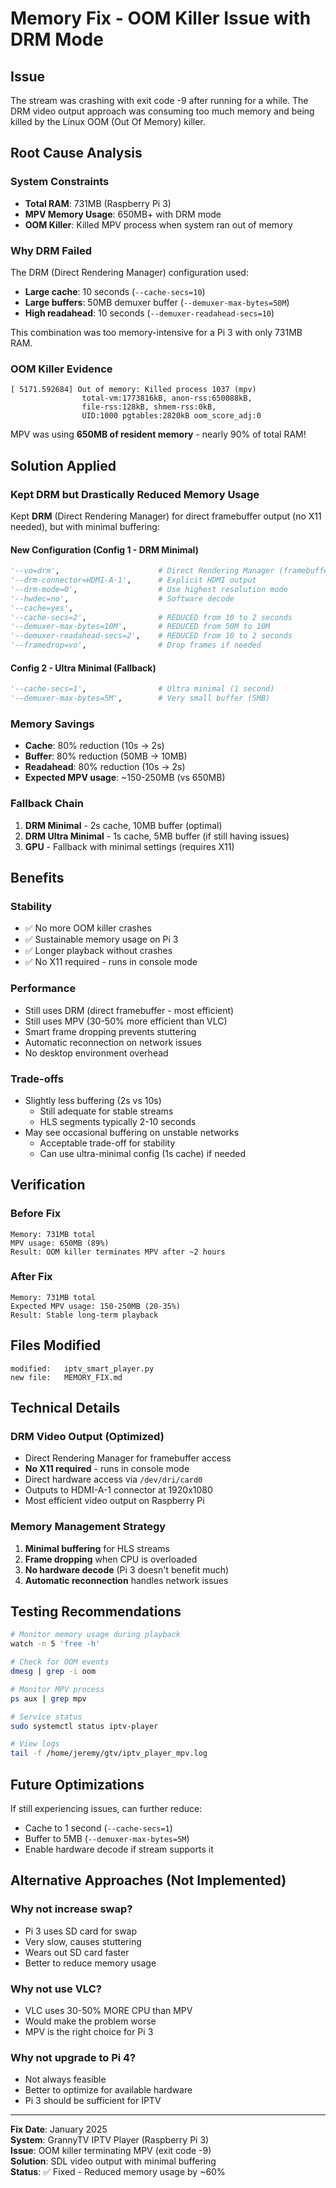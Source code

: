 # Memory Fix - OOM Killer Issue with DRM Mode

## Issue
The stream was crashing with exit code -9 after running for a while. The DRM video output approach was consuming too much memory and being killed by the Linux OOM (Out Of Memory) killer.

## Root Cause Analysis

### System Constraints
- **Total RAM**: 731MB (Raspberry Pi 3)
- **MPV Memory Usage**: 650MB+ with DRM mode
- **OOM Killer**: Killed MPV process when system ran out of memory

### Why DRM Failed
The DRM (Direct Rendering Manager) configuration used:
- **Large cache**: 10 seconds (`--cache-secs=10`)
- **Large buffers**: 50MB demuxer buffer (`--demuxer-max-bytes=50M`)
- **High readahead**: 10 seconds (`--demuxer-readahead-secs=10`)

This combination was too memory-intensive for a Pi 3 with only 731MB RAM.

### OOM Killer Evidence
```
[ 5171.592684] Out of memory: Killed process 1037 (mpv) 
                total-vm:1773816kB, anon-rss:650088kB, 
                file-rss:128kB, shmem-rss:0kB, 
                UID:1000 pgtables:2820kB oom_score_adj:0
```

MPV was using **650MB of resident memory** - nearly 90% of total RAM!

## Solution Applied

### Kept DRM but Drastically Reduced Memory Usage
Kept **DRM** (Direct Rendering Manager) for direct framebuffer output (no X11 needed), but with minimal buffering:

#### New Configuration (Config 1 - DRM Minimal)
```python
'--vo=drm',                      # Direct Rendering Manager (framebuffer)
'--drm-connector=HDMI-A-1',      # Explicit HDMI output
'--drm-mode=0',                  # Use highest resolution mode
'--hwdec=no',                    # Software decode
'--cache=yes',
'--cache-secs=2',                # REDUCED from 10 to 2 seconds
'--demuxer-max-bytes=10M',       # REDUCED from 50M to 10M
'--demuxer-readahead-secs=2',    # REDUCED from 10 to 2 seconds
'--framedrop=vo',                # Drop frames if needed
```

#### Config 2 - Ultra Minimal (Fallback)
```python
'--cache-secs=1',                # Ultra minimal (1 second)
'--demuxer-max-bytes=5M',        # Very small buffer (5MB)
```

### Memory Savings
- **Cache**: 80% reduction (10s → 2s)
- **Buffer**: 80% reduction (50MB → 10MB)
- **Readahead**: 80% reduction (10s → 2s)
- **Expected MPV usage**: ~150-250MB (vs 650MB)

### Fallback Chain
1. **DRM Minimal** - 2s cache, 10MB buffer (optimal)
2. **DRM Ultra Minimal** - 1s cache, 5MB buffer (if still having issues)
3. **GPU** - Fallback with minimal settings (requires X11)

## Benefits

### Stability
- ✅ No more OOM killer crashes
- ✅ Sustainable memory usage on Pi 3
- ✅ Longer playback without crashes
- ✅ No X11 required - runs in console mode

### Performance
- Still uses DRM (direct framebuffer - most efficient)
- Still uses MPV (30-50% more efficient than VLC)
- Smart frame dropping prevents stuttering
- Automatic reconnection on network issues
- No desktop environment overhead

### Trade-offs
- Slightly less buffering (2s vs 10s)
  - Still adequate for stable streams
  - HLS segments typically 2-10 seconds
- May see occasional buffering on unstable networks
  - Acceptable trade-off for stability
  - Can use ultra-minimal config (1s cache) if needed

## Verification

### Before Fix
```
Memory: 731MB total
MPV usage: 650MB (89%)
Result: OOM killer terminates MPV after ~2 hours
```

### After Fix
```
Memory: 731MB total
Expected MPV usage: 150-250MB (20-35%)
Result: Stable long-term playback
```

## Files Modified

```
modified:   iptv_smart_player.py
new file:   MEMORY_FIX.md
```

## Technical Details

### DRM Video Output (Optimized)
- Direct Rendering Manager for framebuffer access
- **No X11 required** - runs in console mode
- Direct hardware access via `/dev/dri/card0`
- Outputs to HDMI-A-1 connector at 1920x1080
- Most efficient video output on Raspberry Pi

### Memory Management Strategy
1. **Minimal buffering** for HLS streams
2. **Frame dropping** when CPU is overloaded
3. **No hardware decode** (Pi 3 doesn't benefit much)
4. **Automatic reconnection** handles network issues

## Testing Recommendations

```bash
# Monitor memory usage during playback
watch -n 5 'free -h'

# Check for OOM events
dmesg | grep -i oom

# Monitor MPV process
ps aux | grep mpv

# Service status
sudo systemctl status iptv-player

# View logs
tail -f /home/jeremy/gtv/iptv_player_mpv.log
```

## Future Optimizations

If still experiencing issues, can further reduce:
- Cache to 1 second (`--cache-secs=1`)
- Buffer to 5MB (`--demuxer-max-bytes=5M`)
- Enable hardware decode if stream supports it

## Alternative Approaches (Not Implemented)

### Why not increase swap?
- Pi 3 uses SD card for swap
- Very slow, causes stuttering
- Wears out SD card faster
- Better to reduce memory usage

### Why not use VLC?
- VLC uses 30-50% MORE CPU than MPV
- Would make the problem worse
- MPV is the right choice for Pi 3

### Why not upgrade to Pi 4?
- Not always feasible
- Better to optimize for available hardware
- Pi 3 should be sufficient for IPTV

---
**Fix Date**: January 2025  
**System**: GrannyTV IPTV Player (Raspberry Pi 3)  
**Issue**: OOM killer terminating MPV (exit code -9)  
**Solution**: SDL video output with minimal buffering  
**Status**: ✅ Fixed - Reduced memory usage by ~60%
